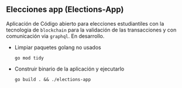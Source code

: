 ## Elecciones app (Elections-App)

Aplicaci&oacute;n de C&oacute;digo abierto para elecciones estudiantiles con la tecnologia de `blockchain` para la validaci&oacute;n de las transacciones y con comunicaci&oacute;n via `graphql`. En desarrollo.

* Limpiar paquetes golang no usados

  `go mod tidy`

* Construir binario de la aplicaci&oacute;n y ejecutarlo

  `go build . && ./elections-app`
